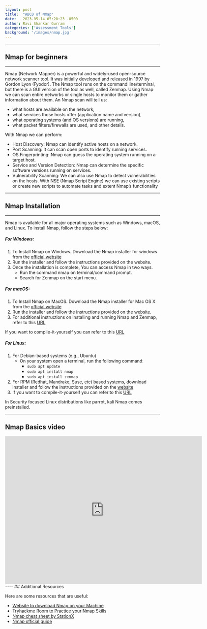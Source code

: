 ```yaml
---
layout: post
title:  "ABCD of Nmap"
date:   2023-05-14 05:28:23 -0500
author: Ravi Shankar Gurram
categories: ['Assessment Tools']
background: '/images/nmap.jpg'
---
```

----
## Nmap for beginners
----
Nmap (Network Mapper) is a powerful and widely-used open-source network scanner tool. It was initially developed and released in 1997 by Gordon Lyon (Fyodor). The Nmap tool runs on the command line/terminal, but there is a GUI version of the tool as well, called Zenmap. Using Nmap we can scan entire networks or single hosts to monitor them or gather information about them. An Nmap scan will tell us:
  - what hosts are available on the network, 
  - what services those hosts offer (application name and version), 
  - what operating systems (and OS versions) are running, 
  - what packet filters/firewalls are used, and other details.

With Nmap we can perform:
  - Host Discovery: Nmap can identify active hosts on a network.
  - Port Scanning: It can scan open ports to identify running services.
  - OS Fingerprinting: Nmap can guess the operating system running on a target host.
  - Service and Version Detection: Nmap can determine the specific software versions running on services.
  - Vulnerability Scanning: We can also use Nmap to detect vulnerabilities on the hosts. With NSE (Nmap Script Engine) we can use existing scripts or create new scripts to automate tasks and extent Nmap’s functionality

----
## Nmap Installation
----
Nmap is available for all major operating systems such as Windows, macOS, and Linux. To install Nmap, follow the steps below:

##### For Windows:

1. To Install Nmap on Windows. Download the Nmap installer for windows from the [official website](https://nmap.org/download#windows)
2. Run the installer and follow the instructions provided on the website. 
3. Once the installation is complete, You can access Nmap in two ways.
    - Run the command nmap on terminal/command prompt.
    - Search for Zenmap on the start menu.

      


##### For macOS:
1. To Install Nmap on MacOS. Download the Nmap installer for Mac OS X from the [official website](https://nmap.org/download#macosx)
2. Run the installer and follow the instructions provided on the website. 
3. For additional instructions on installing and running Nmap and Zenmap, refer to this [URL](https://nmap.org/book/inst-macosx.html)

If you want to compile-it-yourself you can refer to this [URL](https://nmap.org/download#source)


##### For Linux:
1. For Debian-based systems (e.g., Ubuntu)
    - On your system open a terminal, run the following command:
      - ```sudo apt update```
      - ```sudo apt install nmap```
      - ```sudo apt install zenmap```
2. For RPM (Redhat, Mandrake, Suse, etc) based systems, download installer and follow the instructions provided on the [website](https://nmap.org/download#linux-rpm)
3. If you want to compile-it-yourself you can refer to this [URL](https://nmap.org/download#source)

In Security focused Linux distributions like parrot, kali Nmap comes preinstalled. 


----
## Nmap Basics video

<iframe width="640" height="480" src="https://www.youtube.com/embed/ya94sgG0H5Q" frameborder="0" ></iframe>
----
## Additional Resources

Here are some resources that are useful:
  - [Website to download Nmap on your Machine](https://nmap.org/download)
  -  [Tryhackme Room to Practice your Nmap Skills](https://tryhackme.com/room/furthernmap)
  - [Nmap cheat sheet by StationX](https://www.stationx.net/nmap-cheat-sheet/)
  - [Nmap official guide](https://nmap.org/book/toc.html)
